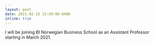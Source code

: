 ```yaml
---
layout: post
date: 2021-02-15 15:59:00-0400
inline: true
---
```


I will be joining BI Norwegian Business School as an Assistant Professor starting in March 2021. 
